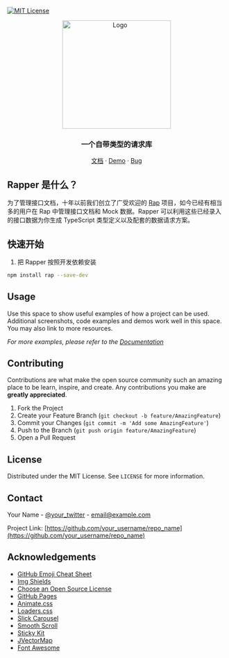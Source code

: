 [![MIT License][license-shield]][license-url]

<p align="center">
  <a href="https://github.com/othneildrew/Best-README-Template">
    <img src="https://img.alicdn.com/tfs/TB1SlW9lQT2gK0jSZPcXXcKkpXa-1138-220.png" alt="Logo" width="250">
  </a>

  <h3 align="center">一个自带类型的请求库</h3>

  <p align="center">
    <a href="https://github.com/othneildrew/Best-README-Template">文档</a>
    ·
    <a href="https://github.com/othneildrew/Best-README-Template">Demo</a>
    ·
    <a href="https://github.com/othneildrew/Best-README-Template/issues"> Bug</a>
  </p>
</p>


## Rapper 是什么？

为了管理接口文档，十年以前我们创立了广受欢迎的 [Rap](https://github.com/thx/rap2-delos) 项目，如今已经有相当多的用户在 Rap 中管理接口文档和 Mock 数据。Rapper 可以利用这些已经录入的接口数据为你生成 TypeScript 类型定义以及配套的数据请求方案。

## 快速开始

1. 把 Rapper 按照开发依赖安装

```sh
npm install rap --save-dev
```


## Usage

Use this space to show useful examples of how a project can be used. Additional screenshots, code examples and demos work well in this space. You may also link to more resources.

_For more examples, please refer to the [Documentation](https://example.com)_

<!-- CONTRIBUTING -->

## Contributing

Contributions are what make the open source community such an amazing place to be learn, inspire, and create. Any contributions you make are **greatly appreciated**.

1. Fork the Project
2. Create your Feature Branch (`git checkout -b feature/AmazingFeature`)
3. Commit your Changes (`git commit -m 'Add some AmazingFeature'`)
4. Push to the Branch (`git push origin feature/AmazingFeature`)
5. Open a Pull Request

<!-- LICENSE -->

## License

Distributed under the MIT License. See `LICENSE` for more information.

<!-- CONTACT -->

## Contact

Your Name - [@your_twitter](https://twitter.com/your_username) - email@example.com

Project Link: [https://github.com/your_username/repo_name](https://github.com/your_username/repo_name)

<!-- ACKNOWLEDGEMENTS -->

## Acknowledgements

- [GitHub Emoji Cheat Sheet](https://www.webpagefx.com/tools/emoji-cheat-sheet)
- [Img Shields](https://shields.io)
- [Choose an Open Source License](https://choosealicense.com)
- [GitHub Pages](https://pages.github.com)
- [Animate.css](https://daneden.github.io/animate.css)
- [Loaders.css](https://connoratherton.com/loaders)
- [Slick Carousel](https://kenwheeler.github.io/slick)
- [Smooth Scroll](https://github.com/cferdinandi/smooth-scroll)
- [Sticky Kit](http://leafo.net/sticky-kit)
- [JVectorMap](http://jvectormap.com)
- [Font Awesome](https://fontawesome.com)

<!-- MARKDOWN LINKS & IMAGES -->
<!-- https://www.markdownguide.org/basic-syntax/#reference-style-links -->

[stars-shield]: https://img.shields.io/github/stars/othneildrew/Best-README-Template.svg?style=flat-square
[license-shield]: https://img.shields.io/github/license/othneildrew/Best-README-Template.svg?style=flat-square
[license-url]: https://github.com/othneildrew/Best-README-Template/blob/master/LICENSE.txt
[product-screenshot]: images/screenshot.png
